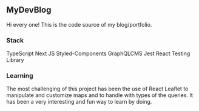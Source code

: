 ## MyDevBlog

Hi every one! This is the code source of my blog/portfolio.

### Stack
TypeScript
Next JS
Styled-Components
GraphQLCMS
Jest
React Testing Library

### Learning

The most challenging of this project has been the use of React Leaflet to manipulate and customize maps and to handle with types of the queries. It has been a very interesting and fun way to learn by doing.

